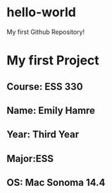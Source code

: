 # hello-world
My first Github Repository!
# My first Project 
## **Course**: ESS 330
## **Name**: Emily Hamre 
## **Year**: Third Year 
## **Major**:ESS 
## **OS**: Mac Sonoma 14.4
